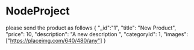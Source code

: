 # NodeProject
please send the product as follows 
{
  "_id":"1",
  "title": "New Product",
  "price": 10,
  "description": "A new description ",
  "categoryId": 1,
  "images": ["https://placeimg.com/640/480/any"]
}
